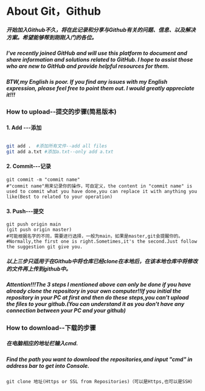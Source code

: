 #  About Git，Github

##### 开始加入Github不久，将在此记录和分享与Github有关的问题、信息、以及解决方案。希望能够帮到刚刚入门的各位。

##### I've recently joined GitHub and will use this platform to document and share information and solutions related to GitHub. I hope to assist those who are new to GitHub and provide helpful resources for them.

##### BTW,my English is poor. If you find any issues with my English expression, please feel free to point them out. I would greatly appreciate it!!!

### How to upload--提交的步骤(简易版本)

#### 1. Add ---添加

```bash

git add .  #添加所有文件--add all files
git add a.txt #添加a.txt--only add a.txt
```

#### 2. Commit---记录

```
git commit -m "commit name"  
#"commit name"用来记录你的操作，可自定义，the content in "commit name" is used to commit what you have done,you can replace it with anything you like(Best to related to your operation)
```



#### 3. Push---提交

```
git push origin main
(git push origin master)
#可能根据名字的不同，需要进行选择，一般为main，如果是master,git会提醒你的。
#Normally,the first one is right.Sometimes,it's the second.Just follow the suggestion git give you.
```

##### 以上三步只适用于在Github中将仓库已经clone在本地后，在该本地仓库中将修改的文件再上传到github中。

##### Attention!!!The 3 steps I mentioned above can only be done if you have already clone the repository in your own computer!!If you initial the repository in your PC at first and then do these steps,you can't upload the files to your github.(You can understand it as you don't have any connection between your PC and your github)

### How to download--下载的步骤

##### 在电脑相应的地址栏输入cmd.

##### Find the path you want to download the repositories,and input "cmd" in address bar to get into Console.

```
git clone 地址(Https or SSL from Repositories)（可以是Https,也可以是SSH）
```


